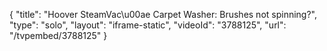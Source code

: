 {
    "title": "Hoover SteamVac\u00ae Carpet Washer: Brushes not spinning?",
    "type": "solo",
    "layout": "iframe-static",
    "videoId": "3788125",
    "url": "\/tvpembed\/3788125"
}